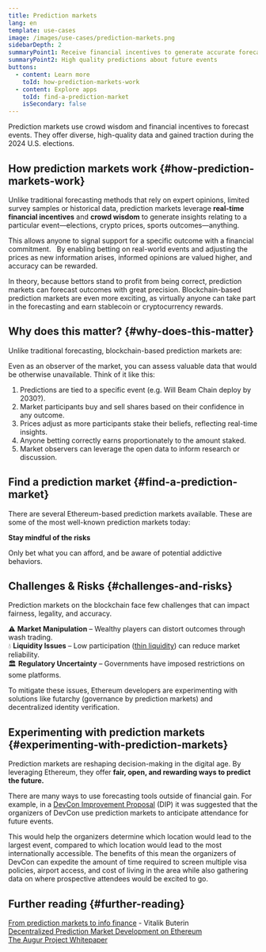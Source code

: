 ```yaml
---
title: Prediction markets
lang: en
template: use-cases
image: /images/use-cases/prediction-markets.png
sidebarDepth: 2
summaryPoint1: Receive financial incentives to generate accurate forecasts 
summaryPoint2: High quality predictions about future events
buttons: 
  - content: Learn more
    toId: how-prediction-markets-work
  - content: Explore apps
    toId: find-a-prediction-market
    isSecondary: false
---
```


Prediction markets use crowd wisdom and financial incentives to forecast events. They offer diverse, high-quality data and gained traction during the 2024 U.S. elections.

## How prediction markets work {#how-prediction-markets-work}

Unlike traditional forecasting methods that rely on expert opinions, limited survey samples or historical data, prediction markets leverage **real-time financial incentives** and **crowd wisdom** to generate insights relating to a particular event—elections, crypto prices, sports outcomes—anything. 

This allows anyone to signal support for a specific outcome with a financial commitment.
 
By enabling betting on real-world events and adjusting the prices as new information arises, informed opinions are valued higher, and accuracy can be rewarded. 

In theory, because bettors stand to profit from being correct, prediction markets can forecast outcomes with great precision. Blockchain-based prediction markets are even more exciting, as virtually anyone can take part in the forecasting and earn stablecoin or cryptocurrency rewards.

## Why does this matter? {#why-does-this-matter}

Unlike traditional forecasting, blockchain-based prediction markets are:

<CardGrid>
  <Card title="Incentivized" emoji=":money_with_wings:" description="Participants stake real funds, which infers high-quality predictions."/>
  <Card title="Decentralization" emoji="🌎" description="Using blockchain and smart contracts ensures transparent and automated payouts." />
  <Card title="Market driven odds" emoji="🤝" description="Prices are set by traders buying and selling outcome shares, rather than preset by a centralized bookmaker." />
</CardGrid>

Even as an observer of the market, you can assess valuable data that would be otherwise unavailable. Think of it like this:

1. Predictions are tied to a specific event (e.g. Will Beam Chain deploy by 2030?).
2. Market participants buy and sell shares based on their confidence in any outcome.
3. Prices adjust as more participants stake their beliefs, reflecting real-time insights.
4. Anyone betting correctly earns proportionately to the amount staked. 
5. Market observers can leverage the open data to inform research or discussion.

## Find a prediction market {#find-a-prediction-market}

There are several Ethereum-based prediction markets available. These are some of the most well-known prediction markets today:

<PredictionMarketLists />

<Alert variant="warning">
<AlertEmoji text="💡"/>
<AlertContent>
<AlertDescription>
  <p className="mt-0"><strong>Stay mindful of the risks</strong></p>
  <p className="mt-2">Only bet what you can afford, and be aware of potential addictive behaviors.</p>
</AlertDescription>
</AlertContent>
</Alert>

## Challenges & Risks {#challenges-and-risks}

Prediction markets on the blockchain face few challenges that can impact fairness, legality, and accuracy.

⚠️ **Market Manipulation** – Wealthy players can distort outcomes through wash trading.  
💧 **Liquidity Issues** – Low participation ([thin liquidity](https://www.investopedia.com/terms/t/thinmarket.asp)) can reduce market reliability.  
🏛 **Regulatory Uncertainty** – Governments have imposed restrictions on some platforms.

To mitigate these issues, Ethereum developers are experimenting with solutions like futarchy (governance by prediction markets) and decentralized identity verification.

## Experimenting with prediction markets {#experimenting-with-prediction-markets}

Prediction markets are reshaping decision-making in the digital age. By leveraging Ethereum, they offer **fair, open, and rewarding ways to predict the future.**

There are many ways to use forecasting tools outside of financial gain. For example, in a [DevCon Improvement Proposal](https://forum.devcon.org/t/futarchy-decision-markets-for-deciding-next-devcon/5305) (DIP) it was suggested that the organizers of DevCon use prediction markets to anticipate attendance for future events. 

This would help the organizers determine which location would lead to the largest event, compared to which location would lead to the most internationally accessible. The benefits of this mean the organizers of DevCon can expedite the amount of time required to screen multiple
visa policies, airport access, and cost of living in the area while also gathering data on where prospective attendees would be excited to go.

## Further reading {#further-reading}

[From prediction markets to info finance](https://vitalik.eth.limo/general/2024/11/09/infofinance.html) - Vitalik Buterin  
[Decentralized Prediction Market Development on Ethereum](https://blockchain.oodles.io/dev-blog/decentralized-prediction-market-development-ethereum/)  
[The Augur Project Whitepaper](https://github.com/AugurProject/whitepaper)  
